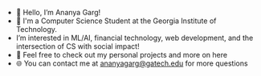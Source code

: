 - 👋 Hello, I’m Ananya Garg! 
- 👀 I'm a Computer Science Student at the Georgia Institute of Technology. 
- I’m interested in ML/AI, financial technology, web development, and the intersection of CS with social impact!
- 🌱 Feel free to check out my personal projects and more on here
- 🌐 You can contact me at ananyagarg@gatech.edu for more questions

<!---
ananyag0/ananyag0 is a ✨ special ✨ repository because its `README.md` (this file) appears on your GitHub profile.
You can click the Preview link to take a look at your changes.
--->
